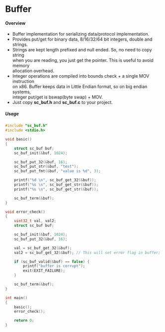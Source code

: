 # Buffer

#### Overview

- Buffer implementation for serializing data/protocol implementation.
- Provides put/get for binary data, 8/16/32/64 bit integers, double and strings.  
- Strings are kept length prefixed and null ended. So, no need to copy string  
  when you are reading, you just get the pointer. This is useful to avoid memory  
  allocation overhead.
- Integer operations are compiled into bounds check + a single MOV instruction  
  on x86. Buffer keeps data in Little Endian format, so on big endian systems,  
  integer put/get is bswap(byte swap) + MOV.
- Just copy <b>sc_buf.h</b> and <b>sc_buf.c</b> to your project.


##### Usage

```c
#include "sc_buf.h"
#include <stdio.h>

void basic()
{
    struct sc_buf buf;
    sc_buf_init(&buf, 1024);

    sc_buf_put_32(&buf, 16);
    sc_buf_put_str(&buf, "test");
    sc_buf_put_fmt(&buf, "value is %d", 3);

    printf("%d \n", sc_buf_get_32(&buf));
    printf("%s \n", sc_buf_get_str(&buf));
    printf("%s \n", sc_buf_get_str(&buf));

    sc_buf_term(&buf);
}

void error_check()
{
    uint32_t val, val2;
    struct sc_buf buf;

    sc_buf_init(&buf, 1024);
    sc_buf_put_32(&buf, 16);

    val = sc_buf_get_32(&buf);
    val2 = sc_buf_get_32(&buf); // This will set error flag in buffer;

    if (sc_buf_valid(&buf) == false) {
        printf("buffer is corrupt");
        exit(EXIT_FAILURE);
    }

    sc_buf_term(&buf);
}

int main()
{
    basic();
    error_check();

    return 0;
}
```